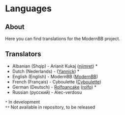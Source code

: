 Languages
==========

## About
Here you can find translations for the ModernBB project.

## Translators
- Albanian (Shqip) - Arianit Kukaj ([njimret](http://modernbb.be/forum/profile.php?id=1908)) *
- Dutch (Nederlands) - ([Yannick](http://modernbb.be/forum/profile.php?id=2)) *
- English (English) - ModernBB ([ModernBB](http://modernbb.be))
- French (Français) - Cyboulette ([Cyboulette](http://modernbb.be/forum/profile.php?id=2813))
- German (Deutsch) - [Rolfpancake](https://github.com/rolfpancake) ([rolfo](http://modernbb.be/forum/profile.php?id=2899)) *
- Russian (русский) - Alec-verdosu

`*` In development<br />
`**` Not available in repository, to be released
